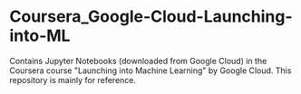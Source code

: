 # Coursera_Google-Cloud-Launching-into-ML
Contains Jupyter Notebooks (downloaded from Google Cloud) in the Coursera course "Launching into Machine Learning" by Google Cloud. This repository is mainly for reference.
